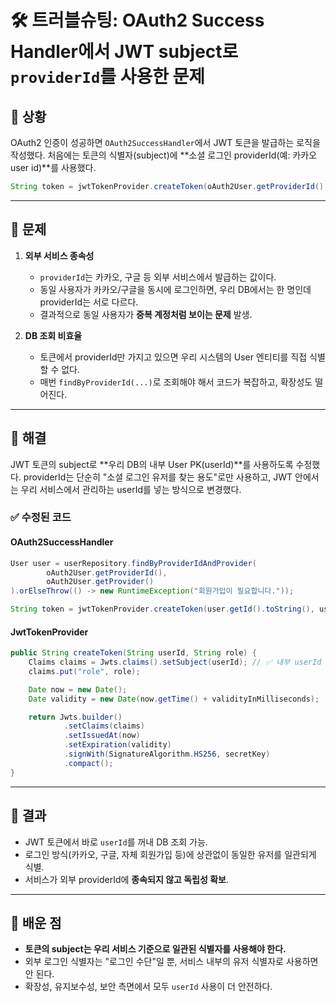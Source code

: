 # 🛠️ 트러블슈팅: OAuth2 Success Handler에서 JWT subject로 `providerId`를 사용한 문제

## 📌 상황

OAuth2 인증이 성공하면 `OAuth2SuccessHandler`에서 JWT 토큰을 발급하는 로직을 작성했다.
처음에는 토큰의 식별자(subject)에 \*\*소셜 로그인 providerId(예: 카카오 user id)\*\*를 사용했다.

```java
String token = jwtTokenProvider.createToken(oAuth2User.getProviderId(), oAuth2User.getRole());
```

---

## 📌 문제

1. **외부 서비스 종속성**

    * `providerId`는 카카오, 구글 등 외부 서비스에서 발급하는 값이다.
    * 동일 사용자가 카카오/구글을 동시에 로그인하면, 우리 DB에서는 한 명인데 providerId는 서로 다르다.
    * 결과적으로 동일 사용자가 **중복 계정처럼 보이는 문제** 발생.

2. **DB 조회 비효율**

    * 토큰에서 providerId만 가지고 있으면 우리 시스템의 User 엔티티를 직접 식별할 수 없다.
    * 매번 `findByProviderId(...)`로 조회해야 해서 코드가 복잡하고, 확장성도 떨어진다.

---

## 📌 해결

JWT 토큰의 subject로 \*\*우리 DB의 내부 User PK(userId)\*\*를 사용하도록 수정했다.
providerId는 단순히 "소셜 로그인 유저를 찾는 용도"로만 사용하고,
JWT 안에서는 우리 서비스에서 관리하는 userId를 넣는 방식으로 변경했다.

### ✅ 수정된 코드

#### OAuth2SuccessHandler

```java
User user = userRepository.findByProviderIdAndProvider(
        oAuth2User.getProviderId(), 
        oAuth2User.getProvider()
).orElseThrow(() -> new RuntimeException("회원가입이 필요합니다."));

String token = jwtTokenProvider.createToken(user.getId().toString(), user.getRole());
```

#### JwtTokenProvider

```java
public String createToken(String userId, String role) {
    Claims claims = Jwts.claims().setSubject(userId); // ✅ 내부 userId 사용
    claims.put("role", role);

    Date now = new Date();
    Date validity = new Date(now.getTime() + validityInMilliseconds);

    return Jwts.builder()
            .setClaims(claims)
            .setIssuedAt(now)
            .setExpiration(validity)
            .signWith(SignatureAlgorithm.HS256, secretKey)
            .compact();
}
```

---

## 📌 결과

* JWT 토큰에서 바로 `userId`를 꺼내 DB 조회 가능.
* 로그인 방식(카카오, 구글, 자체 회원가입 등)에 상관없이 동일한 유저를 일관되게 식별.
* 서비스가 외부 providerId에 **종속되지 않고 독립성 확보**.

---

## 📌 배운 점

* **토큰의 subject는 우리 서비스 기준으로 일관된 식별자를 사용해야 한다.**
* 외부 로그인 식별자는 "로그인 수단"일 뿐, 서비스 내부의 유저 식별자로 사용하면 안 된다.
* 확장성, 유지보수성, 보안 측면에서 모두 `userId` 사용이 더 안전하다.

